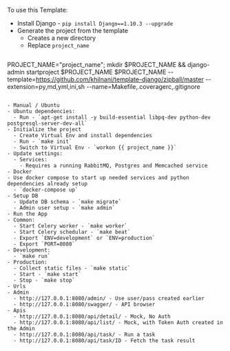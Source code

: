 
To use this Template:

- Install Django - `pip install Django==1.10.3 --upgrade`
- Generate the project from the template
  - Creates a new directory
  - Replace `project_name`
  ```
PROJECT_NAME="project_name"; mkdir $PROJECT_NAME && django-admin startproject $PROJECT_NAME $PROJECT_NAME --template=https://github.com/khilnani/template-django/zipball/master --extension=py,md,yml,ini,sh --name=Makefile,.coveragerc,.gitignore
  ```

- Manual / Ubuntu
  - Ubuntu dependencies:
    - Run - `apt-get install -y build-essential libpq-dev python-dev postgresql-server-dev-all`
  - Initialize the project
    - Create Virtual Env and install dependencies
    - Run - `make init`
    - Switch to Virtual Env - `workon {{ project_name }}`
  - Update settings:
    - Services:
      - Requires a running RabbitMQ, Postgres and Memcached service
- Docker
  - Use docker compose to start up needed services and python dependencies already setup
    - `docker-compose up`
- Setup DB
    - Update DB schema - `make migrate`
    - Admin user setup - `make admin`
- Run the App
  - Common:
    - Start Celery worker - `make worker`
    - Start Celery schedular - `make beat`
    - Export `ENV=development` or `ENV=production`
    - Export `PORT=8080`
  - Development:
    - `make run`
  - Production:
    - Collect static files - `make static`
    - Start - `make start`
    - Stop - `make stop`
- Urls
  - Admin
    - http://127.0.0.1:8080/admin/ - Use user/pass created earlier
    - http://127.0.0.1:8080/swagger/ - API browser
  - Apis
    - http://127.0.0.1:8080/api/detail/ - Mock, No Auth
    - http://127.0.0.1:8080/api/list/ - Mock, with Token Auth created in the Admin
    - http://127.0.0.1:8080/api/task/ - Run a task
    - http://127.0.0.1:8080/api/task/ID - Fetch the task result
